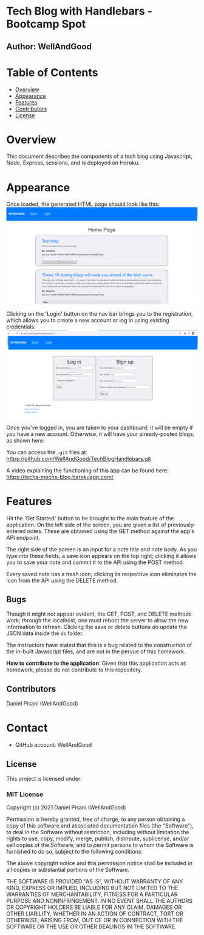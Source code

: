 # Tech Blog with Handlebars - Bootcamp Spot
## Author: WellAndGood

# Table of Contents
* [Overview](#overview)
* [Appearance](#appearance)
* [Features](#features)
* [Contributors](#contributors)
* [License](#license)

# Overview

This document describes the components of a tech blog using Javascript, Node, Express, sessions, and is deployed on Heroku. 

# Appearance 
Once loaded, the generated HTML page should look like this:  
![Appearance Upon Deployment](Screenshot1.png)

Clicking on the 'Login' button on the nav bar brings you to the registration, which allows you to create a new account or log in using existing credentials:   
![Appearance of Login Page](Screenshot2.png)

Once you've logged in, you are taken to your dashboard; it will be empty if you have a new account. Otherwise, it will have your already-posted blogs, as shown here:


You can access the `.git` files at:
https://github.com/WellAndGood/TechBlogHandlebars.git

A video explaining the functioning of this app can be found here:
https://techs-mechs-blog.herokuapp.com/

# Features

Hit the 'Get Started' button to be brought to the main feature of the application.
On the left side of the screen, you are given a list of previously-entered notes. These are obtained using the GET method against the app's API endpoint.

The right side of the screen is an input for a note title and note body. As you type into these fields, a save icon appears on the top right; clicking it allows you to save your note and commit it to the API using the POST method.

Every saved note has a trash icon; clicking its respective icon eliminates the icon from the API using the DELETE method.

## Bugs

Though it might not appear evident, the GET, POST, and DELETE methods work; through the localhost, one must reboot the server to allow the new information to refresh. Clicking the save or delete buttons *do* update the JSON data inside the `db` folder.

The instructors have stated that this is a bug related to the construction of the in-built Javascript files, and are not in the pervue of this homework.


**How to contribute to the application**: Given that this application acts as homework, please do not contribute to this repository.

## Contributors
Daniel Pisani (WellAndGood)

# Contact
* GitHub account: WellAndGood

## License
This project is licensed under:

### MIT License

Copyright (c) 2021 Daniel Pisani (WellAndGood) 

Permission is hereby granted, free of charge, to any person obtaining a copy of this software and associated documentation files (the "Software"), to deal in the Software without restriction, including without limitation the rights to use, copy, modify, merge, publish, distribute, sublicense, and/or sell copies of the Software, and to permit persons to whom the Software is furnished to do so, subject to the following conditions:

The above copyright notice and this permission notice shall be included in all copies or substantial portions of the Software.

THE SOFTWARE IS PROVIDED "AS IS", WITHOUT WARRANTY OF ANY KIND, EXPRESS OR IMPLIED, INCLUDING BUT NOT LIMITED TO THE WARRANTIES OF MERCHANTABILITY, FITNESS FOR A PARTICULAR PURPOSE AND NONINFRINGEMENT. IN NO EVENT SHALL THE AUTHORS OR COPYRIGHT HOLDERS BE LIABLE FOR ANY CLAIM, DAMAGES OR OTHER LIABILITY, WHETHER IN AN ACTION OF CONTRACT, TORT OR OTHERWISE, ARISING FROM, OUT OF OR IN CONNECTION WITH THE SOFTWARE OR THE USE OR OTHER DEALINGS IN THE SOFTWARE.